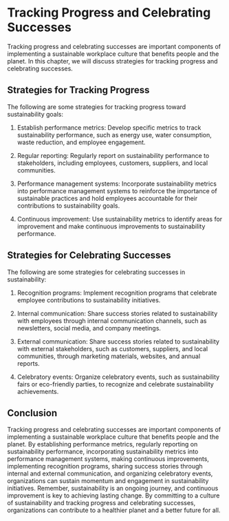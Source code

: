 Tracking Progress and Celebrating Successes
=====================================================================================================

Tracking progress and celebrating successes are important components of implementing a sustainable workplace culture that benefits people and the planet. In this chapter, we will discuss strategies for tracking progress and celebrating successes.

Strategies for Tracking Progress
--------------------------------

The following are some strategies for tracking progress toward sustainability goals:

1. Establish performance metrics: Develop specific metrics to track sustainability performance, such as energy use, water consumption, waste reduction, and employee engagement.

2. Regular reporting: Regularly report on sustainability performance to stakeholders, including employees, customers, suppliers, and local communities.

3. Performance management systems: Incorporate sustainability metrics into performance management systems to reinforce the importance of sustainable practices and hold employees accountable for their contributions to sustainability goals.

4. Continuous improvement: Use sustainability metrics to identify areas for improvement and make continuous improvements to sustainability performance.

Strategies for Celebrating Successes
------------------------------------

The following are some strategies for celebrating successes in sustainability:

1. Recognition programs: Implement recognition programs that celebrate employee contributions to sustainability initiatives.

2. Internal communication: Share success stories related to sustainability with employees through internal communication channels, such as newsletters, social media, and company meetings.

3. External communication: Share success stories related to sustainability with external stakeholders, such as customers, suppliers, and local communities, through marketing materials, websites, and annual reports.

4. Celebratory events: Organize celebratory events, such as sustainability fairs or eco-friendly parties, to recognize and celebrate sustainability achievements.

Conclusion
----------

Tracking progress and celebrating successes are important components of implementing a sustainable workplace culture that benefits people and the planet. By establishing performance metrics, regularly reporting on sustainability performance, incorporating sustainability metrics into performance management systems, making continuous improvements, implementing recognition programs, sharing success stories through internal and external communication, and organizing celebratory events, organizations can sustain momentum and engagement in sustainability initiatives. Remember, sustainability is an ongoing journey, and continuous improvement is key to achieving lasting change. By committing to a culture of sustainability and tracking progress and celebrating successes, organizations can contribute to a healthier planet and a better future for all.
